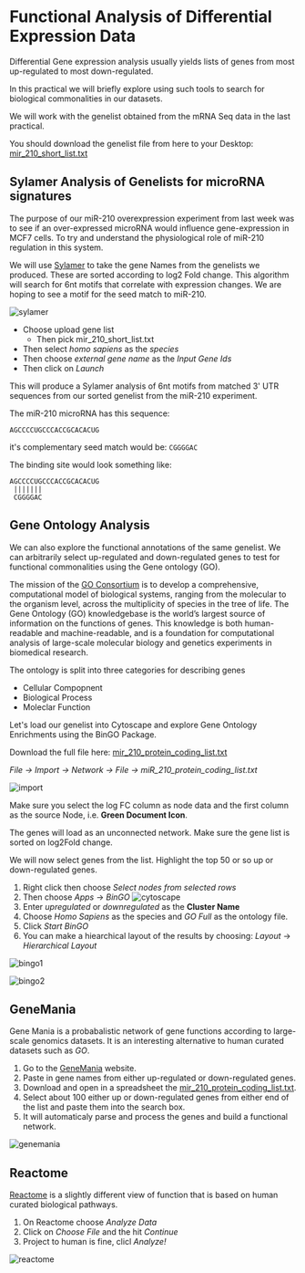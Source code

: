# Functional Analysis of Differential Expression Data

Differential Gene expression analysis usually yields lists of genes from most up-regulated to most down-regulated.

In this practical we will briefly explore using such tools to search for biological commonalities in our datasets.

We will work with the genelist obtained from the mRNA Seq data in the last practical.

You should download the genelist file from here to your Desktop:
[mir_210_short_list.txt](https://github.com/EnrightLab/Courses-and-Practicals/blob/master/Cambridge_BBS/Functional_Analysis/mir_210_short_list.txt)

## Sylamer Analysis of Genelists for microRNA signatures

The purpose of our miR-210 overexpression experiment from last week was to see if an over-expressed microRNA would influence gene-expression in MCF7 cells. To try and understand the physiological role of miR-210 regulation in this system.

We will use [Sylamer](http://wwwdev.ebi.ac.uk/enright-dev/sylarray2/) to take the gene Names from the genelists we produced. These are sorted according to log2 Fold change. This algorithm will search for 6nt motifs that correlate with expression changes. We are hoping to see a motif for the seed match to miR-210.

![sylamer](https://github.com/EnrightLab/Courses-and-Practicals/blob/master/Cambridge_BBS/Functional_Analysis/Sylamer.png)

* Choose upload gene list
  * Then pick mir_210_short_list.txt
* Then select *homo sapiens* as the *species*
* Then choose *external gene name* as the *Input Gene Ids* 
* Then click on *Launch*

This will produce a Sylamer analysis of 6nt motifs from matched 3' UTR sequences from our sorted genelist from the miR-210 experiment.

The miR-210 microRNA has this sequence:

```
AGCCCCUGCCCACCGCACACUG
```

it's complementary seed match would be: ```CGGGGAC```

The binding site would look something like:
```
AGCCCCUGCCCACCGCACACUG
 |||||||
 CGGGGAC
```

## Gene Ontology Analysis

We can also explore the functional annotations of the same genelist. We can arbitrarily select up-regulated and down-regulated genes to test for functional commonalities using the Gene ontology (GO).

The mission of the [GO Consortium](http://geneontology.org) is to develop a comprehensive, computational model of biological systems, ranging from the molecular to the organism level, across the multiplicity of species in the tree of life. The Gene Ontology (GO) knowledgebase is the world’s largest source of information on the functions of genes. This knowledge is both human-readable and machine-readable, and is a foundation for computational analysis of large-scale molecular biology and genetics experiments in biomedical research.

The ontology is split into three categories for describing genes

* Cellular Compopnent
* Biological Process
* Moleclar Function

Let's load our genelist into Cytoscape and explore Gene Ontology Enrichments using the BinGO Package.

Download the full file here:
[mir_210_protein_coding_list.txt](https://github.com/EnrightLab/Courses-and-Practicals/blob/master/Cambridge_BBS/Functional_Analysis/mir_210_protein_coding_list.txt)

*File -> Import -> Network -> File -> miR_210_protein_coding_list.txt*

![import](https://github.com/EnrightLab/Courses-and-Practicals/blob/master/Cambridge_BBS/Functional_Analysis/import.png)

Make sure you select the log FC column as node data and the first column as the source Node, i.e. **Green Document Icon**.


The genes will load as an unconnected network. Make sure the gene list is sorted on log2Fold change.

We will now select genes from the list. Highlight the top 50 or so up or down-regulated genes.
1. Right click then choose *Select nodes from selected rows*
2. Then choose *Apps* -> *BinGO*
![cytoscape](https://github.com/EnrightLab/Courses-and-Practicals/blob/master/Cambridge_BBS/Functional_Analysis/genelist.png)
3. Enter *upregulated* or *downregulated* as the **Cluster Name**
4. Choose *Homo Sapiens* as the species and *GO Full* as the ontology file.
5. Click *Start BinGO*
6. You can make a hiearchical layout of the results by choosing:
  *Layout* -> *Hierarchical Layout*

![bingo1](https://github.com/EnrightLab/Courses-and-Practicals/blob/master/Cambridge_BBS/Functional_Analysis/bingo.png)

![bingo2](https://github.com/EnrightLab/Courses-and-Practicals/blob/master/Cambridge_BBS/Functional_Analysis/bingo_result.png)

## GeneMania

Gene Mania is a probabalistic network of gene functions according to large-scale genomics datasets. It is an interesting alternative to human curated datasets such as *GO*. 

1. Go to the [GeneMania](https://genemania.org) website. 
2. Paste in gene names from either up-regulated or down-regulated genes.
3. Download and open in a spreadsheet the [mir_210_protein_coding_list.txt](https://github.com/EnrightLab/Courses-and-Practicals/blob/master/Cambridge_BBS/Functional_Analysis/mir_210_protein_coding_list.txt).
4. Select about 100 either up or down-regulated genes from either end of the list and paste them into the search box.
5. It will automaticaly parse and process the genes and build a functional network.

![genemania](https://github.com/EnrightLab/Courses-and-Practicals/blob/master/Cambridge_BBS/Functional_Analysis/GeneMania.png)

## Reactome

[Reactome](http://www.reactome.org) is a slightly different view of function that is based on human curated biological pathways.

1. On Reactome choose *Analyze Data*
2. Click on *Choose File* and the hit *Continue*
3. Project to human is fine, clicl *Analyze!*

![reactome](https://github.com/EnrightLab/Courses-and-Practicals/blob/master/Cambridge_BBS/Functional_Analysis/reactome.png)
